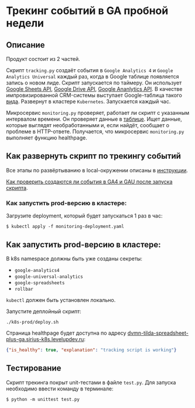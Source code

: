 # Трекинг событий в GA пробной недели

## Описание

Продукт состоит из 2 частей.

Скрипт `tracking.py` создаёт события в `Google Analytics 4`
и `Google Analytics Universal` каждый раз, когда в Google таблице появляется запись о новом лиде. Скрипт запускается по таймеру. Он использует 
[Google Sheets API](https://developers.google.com/sheets/api?hl=ru),
[Google Drive API](https://developers.google.com/drive/api?hl=ru),
[Google Ananlytics API](https://developers.google.com/analytics/devguides/config/mgmt/v3/quickstart/service-py?hl=ru).
В качестве импровизированной CRM-системы выступает Google-таблица такого [вида](https://docs.google.com/spreadsheets/d/1PYgz15M0hC6jN49fUKNluTacNkbuqmwdUF-2gYfnx5A/edit#gid=0).
Развернут в кластере `Kubernetes`. Запускается каждый час.

Микросервис `monitoring.py` проверяет, работает ли скрипт с указанным интервалом времени. 
Он проверяет данные в [таблице](https://docs.google.com/spreadsheets/d/1PYgz15M0hC6jN49fUKNluTacNkbuqmwdUF-2gYfnx5A/edit#gid=0). 
Ищет данные, которые выглядят необработанными и, если найдёт, сообщает о проблеме в HTTP-ответе. Получается, что микросервис
`monitoring.py` выполняет функцию healthpage.

## Как развернуть скрипт по трекингу событий

Все этапы по развёртыванию в local-окружении описаны в [инструкции](running_tracking_script.md).

[Как проверить создаются ли события в GA4 и GAU после запуска скрипта](events_creating_test.md).

### Как запустить prod-версию в кластере:

Загрузите deployment, который будет запускаться 1 раз в час:

```shell-session
$ kubectl apply -f monitoring-deployment.yaml
```

## Как запустить prod-версию в кластере:

В k8s namespace должны быть уже созданы секреты:

- `google-analytics4`
- `google-universal-analytics`
- `google-spreadsheets`
- `rollbar`


`kubectl` должен быть установлен локально.

Запустите деплойный скрипт:

```
./k8s-prod/deploy.sh
```

Страница healthpage будет доступна по адресу [dvmn-tilda-spreadsheet-plus-ga.sirius-k8s.levelupdev.ru](https://dvmn-tilda-spreadsheet-plus-ga.sirius-k8s.levelupdev.ru/):

```json
{"is_healthy": true, "explanation": "tracking script is working"}
```

## Тестирование

Скрипт трекинга покрыт unit-тестами в файле `test.py`.
Для запуска необходимо ввести команду в терминале:

```shell-session
$ python -m unittest test.py
```
